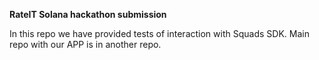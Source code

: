**RateIT Solana hackathon submission**

In this repo we have provided tests of interaction with Squads SDK. Main repo with our APP is in another repo.

